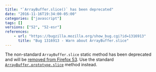 ```yaml
---
title: "`ArrayBuffer.slice()` has been deprecated"
date: "2016-11-16T19:34:00-05:00"
categories: ["javascript"]
tags: []
versions: ["52", "52-esr"]
references:
    - url: "https://bugzilla.mozilla.org/show_bug.cgi?id=1316913"
      title: "Bug 1316913 - Warn about ArrayBuffer.slice"
---
```

The non-standard `ArrayBuffer.slice` static method has been deprecated and will be [removed from Firefox 53](https://www.fxsitecompat.dev/en-CA/docs/2016/arraybuffer-slice-will-be-removed/). Use the standard [`ArrayBuffer.prototype.slice`](https://developer.mozilla.org/docs/Web/JavaScript/Reference/Global_Objects/ArrayBuffer/slice) method instead.
